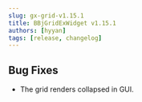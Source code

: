 ```yaml
---
slug: gx-grid-v1.15.1
title: BBjGridExWidget v1.15.1
authors: [hyyan]
tags: [release, changelog]
---
```


## Bug Fixes

* The grid renders collapsed in GUI.


